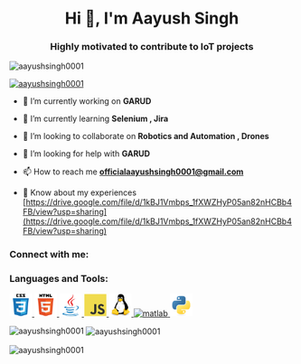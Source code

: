 <h1 align="center">Hi 👋, I'm Aayush Singh</h1>
<h3 align="center">Highly motivated to contribute to IoT projects</h3>

<p align="left"> <img src="https://komarev.com/ghpvc/?username=aayushsingh0001&label=Profile%20views&color=0e75b6&style=flat" alt="aayushsingh0001" /> </p>

<p align="left"> <a href="https://github.com/ryo-ma/github-profile-trophy"><img src="https://github-profile-trophy.vercel.app/?username=aayushsingh0001" alt="aayushsingh0001" /></a> </p>

- 🔭 I’m currently working on **GARUD**

- 🌱 I’m currently learning **Selenium , Jira**

- 👯 I’m looking to collaborate on **Robotics and Automation , Drones**

- 🤝 I’m looking for help with **GARUD**

- 📫 How to reach me **officialaayushsingh0001@gmail.com**

- 📄 Know about my experiences [https://drive.google.com/file/d/1kBJ1Vmbps_1fXWZHyP05an82nHCBb4FB/view?usp=sharing](https://drive.google.com/file/d/1kBJ1Vmbps_1fXWZHyP05an82nHCBb4FB/view?usp=sharing)

<h3 align="left">Connect with me:</h3>
<p align="left">
</p>

<h3 align="left">Languages and Tools:</h3>
<p align="left"> <a href="https://www.w3schools.com/css/" target="_blank" rel="noreferrer"> <img src="https://raw.githubusercontent.com/devicons/devicon/master/icons/css3/css3-original-wordmark.svg" alt="css3" width="40" height="40"/> </a> <a href="https://www.w3.org/html/" target="_blank" rel="noreferrer"> <img src="https://raw.githubusercontent.com/devicons/devicon/master/icons/html5/html5-original-wordmark.svg" alt="html5" width="40" height="40"/> </a> <a href="https://www.java.com" target="_blank" rel="noreferrer"> <img src="https://raw.githubusercontent.com/devicons/devicon/master/icons/java/java-original.svg" alt="java" width="40" height="40"/> </a> <a href="https://developer.mozilla.org/en-US/docs/Web/JavaScript" target="_blank" rel="noreferrer"> <img src="https://raw.githubusercontent.com/devicons/devicon/master/icons/javascript/javascript-original.svg" alt="javascript" width="40" height="40"/> </a> <a href="https://www.linux.org/" target="_blank" rel="noreferrer"> <img src="https://raw.githubusercontent.com/devicons/devicon/master/icons/linux/linux-original.svg" alt="linux" width="40" height="40"/> </a> <a href="https://www.mathworks.com/" target="_blank" rel="noreferrer"> <img src="https://upload.wikimedia.org/wikipedia/commons/2/21/Matlab_Logo.png" alt="matlab" width="40" height="40"/> </a> <a href="https://www.python.org" target="_blank" rel="noreferrer"> <img src="https://raw.githubusercontent.com/devicons/devicon/master/icons/python/python-original.svg" alt="python" width="40" height="40"/> </a> </p>

<p><img align="left" src="https://github-readme-stats.vercel.app/api/top-langs?username=aayushsingh0001&show_icons=true&locale=en&layout=compact" alt="aayushsingh0001" /></p>

<p>&nbsp;<img align="center" src="https://github-readme-stats.vercel.app/api?username=aayushsingh0001&show_icons=true&locale=en" alt="aayushsingh0001" /></p>

<p><img align="center" src="https://github-readme-streak-stats.herokuapp.com/?user=aayushsingh0001&" alt="aayushsingh0001" /></p>
